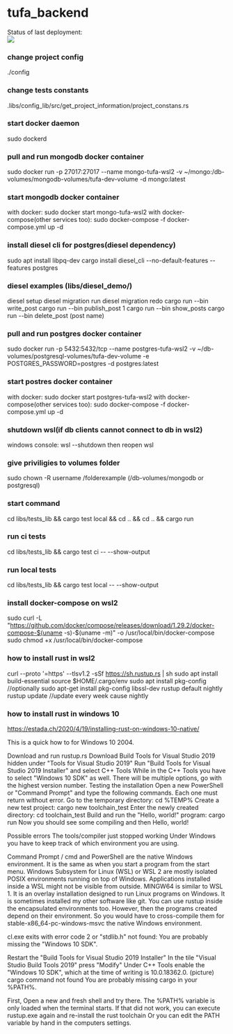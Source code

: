 # tufa_backend
Status of last deployment: <br/>
<img src="https://github.com/kuqmua/tufa_backend/workflows/CI/badge.svg?branch=master"><br/>

### change project config
./config <br/>

### change tests constants
.libs/config_lib/src/get_project_information/project_constans.rs <br/>

### start docker daemon
sudo dockerd

### pull and run mongodb docker container
sudo docker run -p 27017:27017 --name mongo-tufa-wsl2 -v ~/mongo:/db-volumes/mongodb-volumes/tufa-dev-volume -d mongo:latest

### start mongodb docker container
with docker: sudo docker start mongo-tufa-wsl2
with docker-compose(other services too): sudo docker-compose -f docker-compose.yml up -d
### install diesel cli for postgres(diesel dependency)
sudo apt install libpq-dev
cargo install diesel_cli --no-default-features --features postgres

### diesel examples (libs/diesel_demo/)
diesel setup
diesel migration run
diesel migration redo
cargo run --bin write_post
cargo run --bin publish_post 1
cargo run --bin show_posts
cargo run --bin delete_post (post name)
### pull and run postgres docker container
sudo docker run -p 5432:5432/tcp --name postgres-tufa-wsl2 -v ~/db-volumes/postgresql-volumes/tufa-dev-volume -e POSTGRES_PASSWORD=postgres -d postgres:latest

### start postres docker container
with docker: sudo docker start postgres-tufa-wsl2
with docker-compose(other services too): sudo docker-compose -f docker-compose.yml up -d

### shutdown wsl(if db clients cannot connect to db in wsl2)
windows console: wsl --shutdown
then reopen wsl

### give priviligies to volumes folder
sudo chown -R username /folderexample 
(/db-volumes/mongodb or postgresql)

### start command
cd libs/tests_lib && cargo test local && cd .. && cd .. && cargo run

### run ci tests
cd libs/tests_lib && cargo test ci -- --show-output

### run local tests
cd libs/tests_lib && cargo test local -- --show-output

### install docker-compose on wsl2
sudo curl -L "https://github.com/docker/compose/releases/download/1.29.2/docker-compose-$(uname -s)-$(uname -m)" -o /usr/local/bin/docker-compose
sudo chmod +x /usr/local/bin/docker-compose

### how to install rust in wsl2
curl --proto '=https' --tlsv1.2 -sSf https://sh.rustup.rs | sh
sudo apt install build-essential
source $HOME/.cargo/env
sudo apt install pkg-config //optionally
sudo apt-get install pkg-config libssl-dev
rustup default nightly
rustup update //update every week cause nightly

### how to install rust in windows 10
https://estada.ch/2020/4/19/installing-rust-on-windows-10-native/

This is a quick how to for Windows 10 2004.

Download and run rustup.rs
Download Build Tools for Visual Studio 2019 hidden under "Tools for Visual Studio 2019"
Run "Build Tools for Visual Studio 2019 Installer" and select
C++ Tools
While in the C++ Tools you have to select "Windows 10 SDK" as well. There will be multiple options, go with the highest version number.
Testing the installation
Open a new PowerShell or "Command Prompt" and type the following commands. Each one must return without error.
Go to the temporary directory: cd %TEMP%
Create a new test project: cargo new toolchain_test
Enter the newly created directory: cd toolchain_test
Build and run the "Hello, world!" program: cargo run
Now you should see some compiling and then Hello, world!

Possible errors
The tools/compiler just stopped working
Under Windows you have to keep track of which environment you are using.

Command Prompt / cmd and PowerShell are the native Windows environment. It is the same as when you start a program from the start menu.
Windows Subsystem for Linux (WSL) or WSL 2 are mostly isolated POSIX environments running on top of Windows. Applications installed inside a WSL might not be visible from outside.
MINGW64 is similar to WSL 1. It is an overlay installation designed to run Linux programs on Windows. It is sometimes installed my other software like git.
You can use rustup inside the encapsulated environments too. However, then the programs created depend on their environment. So you would have to cross-compile them for stable-x86_64-pc-windows-msvc the native Windows environment.

cl.exe exits with error code 2 or "stdlib.h" not found:
You are probably missing the "Windows 10 SDK".

Restart the "Build Tools for Visual Studio 2019 Installer"
In the tile "Visual Studio Build Tools 2019" press "Modify"
Under C++ Tools enable the "Windows 10 SDK", which at the time of writing is 10.0.18362.0.
(picture)
cargo command not found
You are probably missing cargo in your %PATH%.

First, Open a new and fresh shell and try there. The %PATH% variable is only loaded when the terminal starts.
If that did not work, you can execute rustup.exe again and re-install the rust toolchain
Or you can edit the PATH variable by hand in the computers settings.